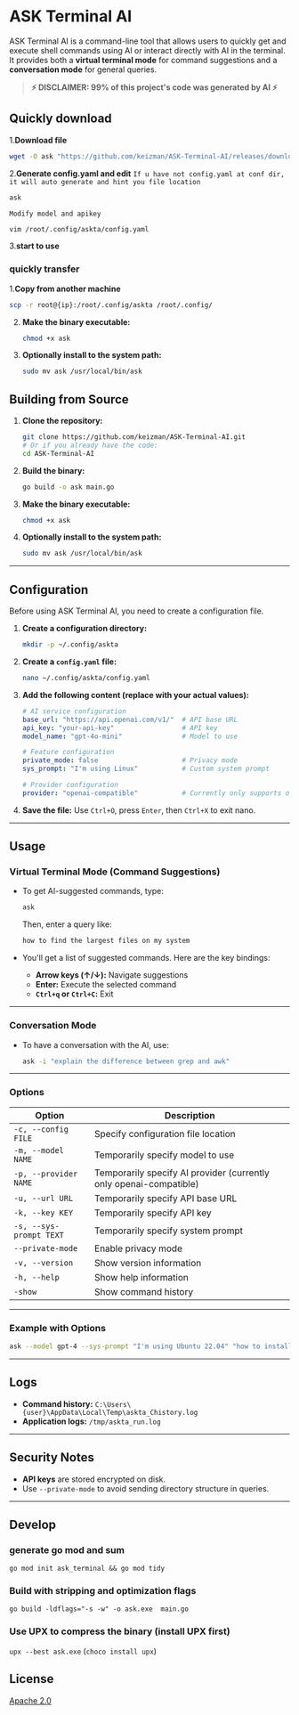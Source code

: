 # ASK Terminal AI

ASK Terminal AI is a command-line tool that allows users to quickly get and execute shell commands using AI or interact directly with AI in the terminal. It provides both a **virtual terminal mode** for command suggestions and a **conversation mode** for general queries.

> **⚡ DISCLAIMER: 99% of this project's code was generated by AI ⚡**


## Quickly download
1.**Download file**
```bash
wget -O ask "https://github.com/keizman/ASK-Terminal-AI/releases/download/main/ask_linux" 
```
2.**Generate config.yaml and edit**
`If u have not config.yaml at conf dir, it will auto generate and hint you file location`
```bash
ask 
```
`Modify model and apikey`
```bash
vim /root/.config/askta/config.yaml 
```

3.**start to use**


### quickly transfer
1.**Copy from another machine**
```bash
scp -r root@{ip}:/root/.config/askta /root/.config/
```

2. **Make the binary executable:**
   ```bash
   chmod +x ask
   ```

3. **Optionally install to the system path:**
   ```bash
   sudo mv ask /usr/local/bin/ask


## Building from Source

1. **Clone the repository:**
   ```bash
   git clone https://github.com/keizman/ASK-Terminal-AI.git
   # Or if you already have the code:
   cd ASK-Terminal-AI
   ```

2. **Build the binary:**
   ```bash
   go build -o ask main.go
   ```

3. **Make the binary executable:**
   ```bash
   chmod +x ask
   ```

4. **Optionally install to the system path:**
   ```bash
   sudo mv ask /usr/local/bin/ask
   ```

---

## Configuration

Before using ASK Terminal AI, you need to create a configuration file.

1. **Create a configuration directory:**
   ```bash
   mkdir -p ~/.config/askta
   ```

2. **Create a `config.yaml` file:**
   ```bash
   nano ~/.config/askta/config.yaml
   ```

3. **Add the following content (replace with your actual values):**
   ```yaml
   # AI service configuration
   base_url: "https://api.openai.com/v1/"  # API base URL
   api_key: "your-api-key"                 # API key
   model_name: "gpt-4o-mini"               # Model to use

   # Feature configuration
   private_mode: false                     # Privacy mode
   sys_prompt: "I'm using Linux"           # Custom system prompt

   # Provider configuration
   provider: "openai-compatible"           # Currently only supports openai-compatible
   ```

4. **Save the file:** Use `Ctrl+O`, press `Enter`, then `Ctrl+X` to exit nano.

---

## Usage

### Virtual Terminal Mode (Command Suggestions)

- To get AI-suggested commands, type:
  ```bash
  ask 
  ```
  Then, enter a query like:
  ```bash
  how to find the largest files on my system
  ```

- You'll get a list of suggested commands. Here are the key bindings:
  - **Arrow keys (↑/↓):** Navigate suggestions
  - **Enter:** Execute the selected command
  - **`Ctrl+q` or `Ctrl+C`:** Exit

---

### Conversation Mode

- To have a conversation with the AI, use:
  ```bash
  ask -i "explain the difference between grep and awk"
  ```

---

### Options

| Option               | Description                                                                 |
|-----------------------|-----------------------------------------------------------------------------|
| `-c, --config FILE`   | Specify configuration file location                                        |
| `-m, --model NAME`    | Temporarily specify model to use                                           |
| `-p, --provider NAME` | Temporarily specify AI provider (currently only openai-compatible)         |
| `-u, --url URL`       | Temporarily specify API base URL                                           |
| `-k, --key KEY`       | Temporarily specify API key                                                |
| `-s, --sys-prompt TEXT` | Temporarily specify system prompt                                       |
| `--private-mode`      | Enable privacy mode                                                       |
| `-v, --version`       | Show version information                                                  |
| `-h, --help`          | Show help information                                                     |
| `-show`               | Show command history                                                      |

---

### Example with Options

```bash
ask --model gpt-4 --sys-prompt "I'm using Ubuntu 22.04" "how to install Docker"
```

---

## Logs

- **Command history:** `C:\Users\{user}\AppData\Local\Temp\askta_Chistory.log`  
- **Application logs:** `/tmp/askta_run.log`

---

## Security Notes

- **API keys** are stored encrypted on disk.
- Use `--private-mode` to avoid sending directory structure in queries.

---


## Develop

### generate go mod and sum
`go mod init ask_terminal && go mod tidy`

### Build with stripping and optimization flags 
`go build -ldflags="-s -w" -o ask.exe  main.go`


### Use UPX to compress the binary (install UPX first)
`upx --best ask.exe`
(`choco install upx`)



## License

[Apache 2.0](https://www.apache.org/licenses/LICENSE-2.0)